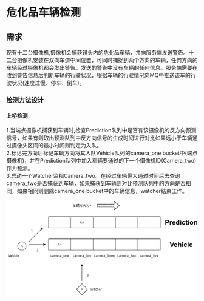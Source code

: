 # 危化品车辆检测

## 需求
现有十二台摄像机,摄像机会捕获镜头内的危化品车辆，并向服务端发送警告。十二台摄像机安装在双向车道中间位置，可同时捕捉到两个方向的车辆，任何方向的车辆经过摄像机都会发出警告。发送的警告中没有车辆的任何信息。服务端需要在收到警告信息后判断车辆的行驶状况，根据车辆的行驶情况向MQ中推送该车的行驶状况(速度过慢、停车、倒车)。
### 检测方法设计

#### 上桥检测
1.当端点摄像机捕获到车辆时,检查Prediction队列中是否有该摄像机的反方向预测信号，如果有则取出预测队列中反方向信号的生成时间进行对比如果远小于车辆通过摄像头区间的最小时间则判定为入队。\
2.标记完方向后标记车辆方向将其入队Vehicle队列的camera_one bucket中(端点摄像机)，并在Prediction队列中加入车辆要通过的下一个摄像机ID(Camera_two)作为预测。\
3.启动一个Watcher监视Camera_two。在经过车辆最大通过时间后去查询camera_two是否捕获到车辆，如果捕获到车辆则对比预测队列中的方向是否相同，如果相同则删除camera_one bucket中的车辆信息，watcher结束工作。\
\
![image](image/danger-goods-vehicle.png)
